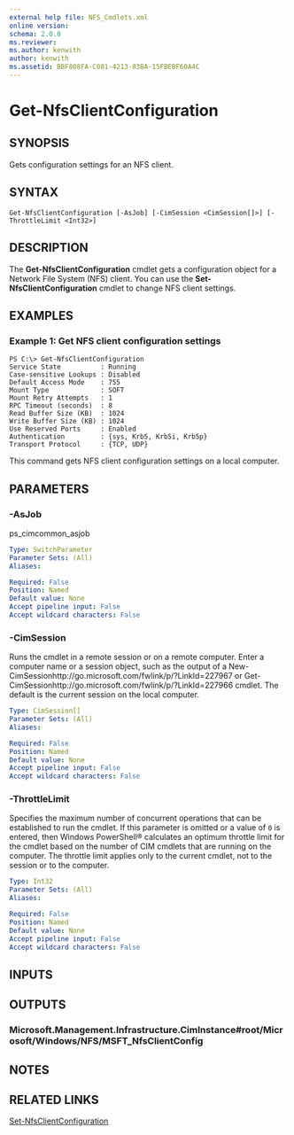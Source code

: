 ```yaml
---
external help file: NFS_Cmdlets.xml
online version: 
schema: 2.0.0
ms.reviewer:
ms.author: kenwith
author: kenwith
ms.assetid: BBF808FA-C081-4213-83BA-15FBEBF60A4C
---
```


# Get-NfsClientConfiguration

## SYNOPSIS
Gets configuration settings for an NFS client.

## SYNTAX

```
Get-NfsClientConfiguration [-AsJob] [-CimSession <CimSession[]>] [-ThrottleLimit <Int32>]
```

## DESCRIPTION
The **Get-NfsClientConfiguration** cmdlet gets a configuration object for a Network File System (NFS) client.
You can use the **Set-NfsClientConfiguration** cmdlet to change NFS client settings.

## EXAMPLES

### Example 1: Get NFS client configuration settings
```
PS C:\> Get-NfsClientConfiguration
Service State          : Running
Case-sensitive Lookups : Disabled
Default Access Mode    : 755
Mount Type             : SOFT
Mount Retry Attempts   : 1
RPC Timeout (seconds)  : 8
Read Buffer Size (KB)  : 1024
Write Buffer Size (KB) : 1024
Use Reserved Ports     : Enabled
Authentication         : {sys, Krb5, Krb5i, Krb5p}
Transport Protocol     : {TCP, UDP}
```

This command gets NFS client configuration settings on a local computer.

## PARAMETERS

### -AsJob
ps_cimcommon_asjob

```yaml
Type: SwitchParameter
Parameter Sets: (All)
Aliases: 

Required: False
Position: Named
Default value: None
Accept pipeline input: False
Accept wildcard characters: False
```

### -CimSession
Runs the cmdlet in a remote session or on a remote computer.
Enter a computer name or a session object, such as the output of a New-CimSessionhttp://go.microsoft.com/fwlink/p/?LinkId=227967 or Get-CimSessionhttp://go.microsoft.com/fwlink/p/?LinkId=227966 cmdlet.
The default is the current session on the local computer.

```yaml
Type: CimSession[]
Parameter Sets: (All)
Aliases: 

Required: False
Position: Named
Default value: None
Accept pipeline input: False
Accept wildcard characters: False
```

### -ThrottleLimit
Specifies the maximum number of concurrent operations that can be established to run the cmdlet.
If this parameter is omitted or a value of `0` is entered, then Windows PowerShell® calculates an optimum throttle limit for the cmdlet based on the number of CIM cmdlets that are running on the computer.
The throttle limit applies only to the current cmdlet, not to the session or to the computer.

```yaml
Type: Int32
Parameter Sets: (All)
Aliases: 

Required: False
Position: Named
Default value: None
Accept pipeline input: False
Accept wildcard characters: False
```

## INPUTS

## OUTPUTS

### Microsoft.Management.Infrastructure.CimInstance#root/Microsoft/Windows/NFS/MSFT_NfsClientConfig

## NOTES

## RELATED LINKS

[Set-NfsClientConfiguration](./Set-NfsClientConfiguration.md)

